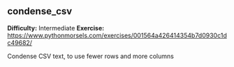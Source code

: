 ## condense_csv
**Difficulty:** Intermediate
**Exercise:** https://www.pythonmorsels.com/exercises/001564a426414354b7d0930c1dc49682/

Condense CSV text, to use fewer rows and more columns
    